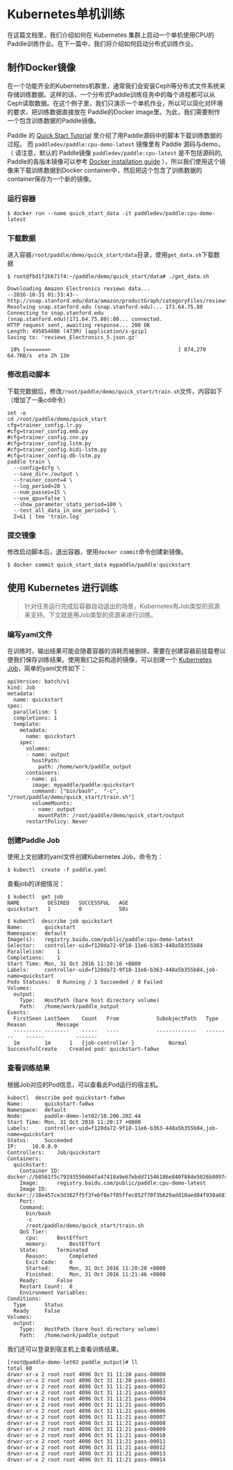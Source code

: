 # Kubernetes单机训练

在这篇文档里，我们介绍如何在 Kubernetes 集群上启动一个单机使用CPU的Paddle训练作业。在下一篇中，我们将介绍如何启动分布式训练作业。

## 制作Docker镜像

在一个功能齐全的Kubernetes机群里，通常我们会安装Ceph等分布式文件系统来存储训练数据。这样的话，一个分布式Paddle训练任务中的每个进程都可以从Ceph读取数据。在这个例子里，我们只演示一个单机作业，所以可以简化对环境的要求，把训练数据直接放在
Paddle的Docker image里。为此，我们需要制作一个包含训练数据的Paddle镜像。

Paddle 的 [Quick Start Tutorial](http://www.paddlepaddle.org/doc/demo/quick_start/index_en.html) 
里介绍了用Paddle源码中的脚本下载训练数据的过程。
而 `paddledev/paddle:cpu-demo-latest` 镜像里有 Paddle 源码与demo，（ 请注意，默认的
Paddle镜像 `paddledev/paddle:cpu-latest` 是不包括源码的, Paddle的各版本镜像可以参考 [Docker installation guide](http://www.paddlepaddle.org/doc/build/docker_install.html) ），所以我们使用这个镜像来下载训练数据到Docker container中，然后把这个包含了训练数据的container保存为一个新的镜像。
  
### 运行容器

```
$ docker run --name quick_start_data -it paddledev/paddle:cpu-demo-latest
```

### 下载数据

进入容器`/root/paddle/demo/quick_start/data`目录，使用`get_data.sh`下载数据

```
$ root@fbd1f2bb71f4:~/paddle/demo/quick_start/data# ./get_data.sh

Downloading Amazon Electronics reviews data...
--2016-10-31 01:33:43--  http://snap.stanford.edu/data/amazon/productGraph/categoryFiles/reviews_Electronics_5.json.gz
Resolving snap.stanford.edu (snap.stanford.edu)... 171.64.75.80
Connecting to snap.stanford.edu (snap.stanford.edu)|171.64.75.80|:80... connected.
HTTP request sent, awaiting response... 200 OK
Length: 495854086 (473M) [application/x-gzip]
Saving to: 'reviews_Electronics_5.json.gz'

 10% [=======>                                         ] 874,279     64.7KB/s  eta 2h 13m

```

### 修改启动脚本

下载完数据后，修改`/root/paddle/demo/quick_start/train.sh`文件，内容如下（增加了一条cd命令）
```
set -e
cd /root/paddle/demo/quick_start
cfg=trainer_config.lr.py
#cfg=trainer_config.emb.py
#cfg=trainer_config.cnn.py
#cfg=trainer_config.lstm.py
#cfg=trainer_config.bidi-lstm.py
#cfg=trainer_config.db-lstm.py
paddle train \
  --config=$cfg \
  --save_dir=./output \
  --trainer_count=4 \
  --log_period=20 \
  --num_passes=15 \
  --use_gpu=false \
  --show_parameter_stats_period=100 \
  --test_all_data_in_one_period=1 \
  2>&1 | tee 'train.log'
```

### 提交镜像

修改启动脚本后，退出容器，使用`docker commit`命令创建新镜像。

```
$ docker commit quick_start_data mypaddle/paddle:quickstart
```

## 使用 Kubernetes 进行训练

>针对任务运行完成后容器自动退出的场景，Kubernetes有Job类型的资源来支持。下文就是用Job类型的资源来进行训练。

### 编写yaml文件

在训练时，输出结果可能会随着容器的消耗而被删除，需要在创建容器前挂载卷以便我们保存训练结果。使用我们之前构造的镜像，可以创建一个 [Kubernetes Job](http://kubernetes.io/docs/user-guide/jobs/#what-is-a-job)，简单的yaml文件如下：

```
apiVersion: batch/v1
kind: Job
metadata:
  name: quickstart
spec:
  parallelism: 1
  completions: 1
  template:
    metadata:
      name: quickstart
    spec:
      volumes:
      - name: output
        hostPath: 
          path: /home/work/paddle_output     
      containers:
      - name: pi
        image: mypaddle/paddle:quickstart
        command: ["bin/bash",  "-c", "/root/paddle/demo/quick_start/train.sh"]
        volumeMounts:
        - name: output
          mountPath: /root/paddle/demo/quick_start/output
      restartPolicy: Never
```

### 创建Paddle Job

使用上文创建的yaml文件创建Kubernetes Job，命令为：

```
$ kubectl  create -f paddle.yaml
```

查看job的详细情况：

```
$ kubectl  get job
NAME         DESIRED   SUCCESSFUL   AGE
quickstart   1         0            58s

$ kubectl  describe job quickstart
Name:		quickstart
Namespace:	default
Image(s):	registry.baidu.com/public/paddle:cpu-demo-latest
Selector:	controller-uid=f120da72-9f18-11e6-b363-448a5b355b84
Parallelism:	1
Completions:	1
Start Time:	Mon, 31 Oct 2016 11:20:16 +0800
Labels:		controller-uid=f120da72-9f18-11e6-b363-448a5b355b84,job-name=quickstart
Pods Statuses:	0 Running / 1 Succeeded / 0 Failed
Volumes:
  output:
    Type:	HostPath (bare host directory volume)
    Path:	/home/work/paddle_output
Events:
  FirstSeen	LastSeen	Count	From			SubobjectPath	Type		Reason			Message
  ---------	--------	-----	----			-------------	--------	------			-------
  1m		1m		1	{job-controller }			Normal		SuccessfulCreate	Created pod: quickstart-fa0wx
```

### 查看训练结果

根据Job对应的Pod信息，可以查看此Pod运行的宿主机。

```
kubectl  describe pod quickstart-fa0wx
Name:		quickstart-fa0wx
Namespace:	default
Node:		paddle-demo-let02/10.206.202.44
Start Time:	Mon, 31 Oct 2016 11:20:17 +0800
Labels:		controller-uid=f120da72-9f18-11e6-b363-448a5b355b84,job-name=quickstart
Status:		Succeeded
IP:		10.0.0.9
Controllers:	Job/quickstart
Containers:
  quickstart:
    Container ID:	docker://b8561f5c79193550d64fa47418a9e67ebdd71546186e840f88de5026b8097465
    Image:		registry.baidu.com/public/paddle:cpu-demo-latest
    Image ID:		docker://18e457ce3d362ff5f3febf8e7f85ffec852f70f3b629add10aed84f930a68750
    Port:
    Command:
      bin/bash
      -c
      /root/paddle/demo/quick_start/train.sh
    QoS Tier:
      cpu:		BestEffort
      memory:		BestEffort
    State:		Terminated
      Reason:		Completed
      Exit Code:	0
      Started:		Mon, 31 Oct 2016 11:20:20 +0800
      Finished:		Mon, 31 Oct 2016 11:21:46 +0800
    Ready:		False
    Restart Count:	0
    Environment Variables:
Conditions:
  Type		Status
  Ready 	False
Volumes:
  output:
    Type:	HostPath (bare host directory volume)
    Path:	/home/work/paddle_output
```

我们还可以登录到宿主机上查看训练结果。

```
[root@paddle-demo-let02 paddle_output]# ll
total 60
drwxr-xr-x 2 root root 4096 Oct 31 11:20 pass-00000
drwxr-xr-x 2 root root 4096 Oct 31 11:20 pass-00001
drwxr-xr-x 2 root root 4096 Oct 31 11:21 pass-00002
drwxr-xr-x 2 root root 4096 Oct 31 11:21 pass-00003
drwxr-xr-x 2 root root 4096 Oct 31 11:21 pass-00004
drwxr-xr-x 2 root root 4096 Oct 31 11:21 pass-00005
drwxr-xr-x 2 root root 4096 Oct 31 11:21 pass-00006
drwxr-xr-x 2 root root 4096 Oct 31 11:21 pass-00007
drwxr-xr-x 2 root root 4096 Oct 31 11:21 pass-00008
drwxr-xr-x 2 root root 4096 Oct 31 11:21 pass-00009
drwxr-xr-x 2 root root 4096 Oct 31 11:21 pass-00010
drwxr-xr-x 2 root root 4096 Oct 31 11:21 pass-00011
drwxr-xr-x 2 root root 4096 Oct 31 11:21 pass-00012
drwxr-xr-x 2 root root 4096 Oct 31 11:21 pass-00013
drwxr-xr-x 2 root root 4096 Oct 31 11:21 pass-00014
```
